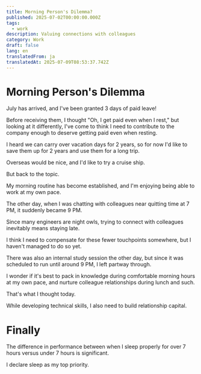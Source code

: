 ```yaml
---
title: Morning Person's Dilemma?
published: 2025-07-02T00:00:00.000Z
tags:
  - work
description: Valuing connections with colleagues
category: Work
draft: false
lang: en
translatedFrom: ja
translatedAt: 2025-07-09T08:53:37.742Z
---
```


# Morning Person's Dilemma

July has arrived, and I've been granted 3 days of paid leave!

Before receiving them, I thought "Oh, I get paid even when I rest," but looking at it differently, I've come to think I need to contribute to the company enough to deserve getting paid even when resting.

I heard we can carry over vacation days for 2 years, so for now I'd like to save them up for 2 years and use them for a long trip.

Overseas would be nice, and I'd like to try a cruise ship.

But back to the topic.

My morning routine has become established, and I'm enjoying being able to work at my own pace.

The other day, when I was chatting with colleagues near quitting time at 7 PM, it suddenly became 9 PM.

Since many engineers are night owls, trying to connect with colleagues inevitably means staying late.

I think I need to compensate for these fewer touchpoints somewhere, but I haven't managed to do so yet.

There was also an internal study session the other day, but since it was scheduled to run until around 9 PM, I left partway through.

I wonder if it's best to pack in knowledge during comfortable morning hours at my own pace, and nurture colleague relationships during lunch and such.

That's what I thought today.

While developing technical skills, I also need to build relationship capital.

# Finally

The difference in performance between when I sleep properly for over 7 hours versus under 7 hours is significant.

I declare sleep as my top priority.
